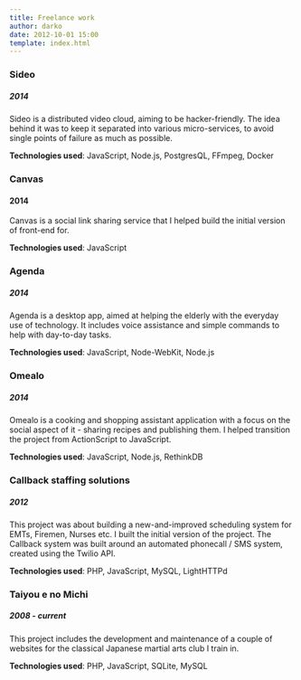 ```yaml
---
title: Freelance work
author: darko
date: 2012-10-01 15:00
template: index.html
---
```


### Sideo
##### 2014

Sideo is a distributed video cloud, aiming to be hacker-friendly. The idea behind it was to keep it separated into various micro-services, to avoid single points of failure as much as possible.

**Technologies used**:  JavaScript, Node.js, PostgresQL, FFmpeg, Docker

### Canvas
#### 2014

Canvas is a social link sharing service that I helped build the initial version of front-end for.

**Technologies used**:  JavaScript

### Agenda
##### 2014

Agenda is a desktop app, aimed at helping the elderly with the everyday use of technology. It includes voice assistance and simple commands to help with
day-to-day tasks.

**Technologies used**:  JavaScript, Node-WebKit, Node.js

### Omealo
##### 2014

Omealo is a cooking and shopping assistant application with a focus on the social aspect of it - sharing recipes and publishing them. I helped transition the project from ActionScript to JavaScript.

**Technologies used**:  JavaScript, Node.js, RethinkDB

### Callback staffing solutions
##### 2012

This project was about building a new-and-improved scheduling system for EMTs, Firemen, Nurses etc. I built the initial version of the project.
The Callback system was built around an automated phonecall / SMS system, created using the Twilio API.

**Technologies used**:  PHP, JavaScript, MySQL, LightHTTPd

### Taiyou e no Michi
##### 2008 - current

This project includes the development and maintenance of a couple of websites for the classical Japanese martial arts club I train in.

**Technologies used**:  PHP, JavaScript, SQLite, MySQL
